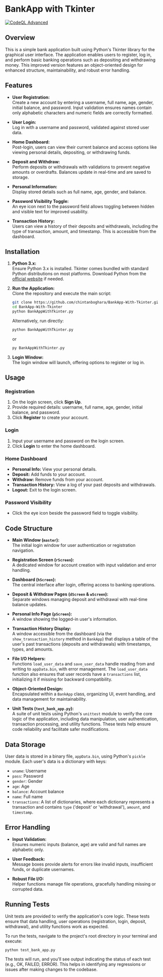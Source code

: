 # BankApp with Tkinter

[![CodeQL Advanced](https://github.com/chintanboghara/BankApp-With-Tkinter/actions/workflows/codeql.yml/badge.svg?branch=main)](https://github.com/chintanboghara/BankApp-With-Tkinter/actions/workflows/codeql.yml)

## Overview

This is a simple bank application built using Python's Tkinter library for the graphical user interface. The application enables users to register, log in, and perform basic banking operations such as depositing and withdrawing money. This improved version features an object-oriented design for enhanced structure, maintainability, and robust error handling.

## Features

- **User Registration:**  
  Create a new account by entering a username, full name, age, gender, initial balance, and password. Input validation ensures names contain only alphabetic characters and numeric fields are correctly formatted.

- **User Login:**  
  Log in with a username and password, validated against stored user data.

- **Home Dashboard:**  
  Post-login, users can view their current balance and access options like viewing personal details, depositing, or withdrawing funds.

- **Deposit and Withdraw:**  
  Perform deposits or withdrawals with validations to prevent negative amounts or overdrafts. Balances update in real-time and are saved to storage.

- **Personal Information:**  
  Display stored details such as full name, age, gender, and balance.

- **Password Visibility Toggle:**  
  An eye icon next to the password field allows toggling between hidden and visible text for improved usability.

- **Transaction History:**  
  Users can view a history of their deposits and withdrawals, including the type of transaction, amount, and timestamp. This is accessible from the dashboard.

## Installation

1. **Python 3.x:**  
   Ensure Python 3.x is installed. Tkinter comes bundled with standard Python distributions on most platforms. Download Python from the [official website](https://www.python.org/downloads/) if needed.

2. **Run the Application:**  
   Clone the repository and execute the main script:
   ```sh
   git clone https://github.com/chintanboghara/BankApp-With-Tkinter.git
   cd BankApp-With-Tkinter
   python BankAppWithTkinter.py
   ```
   Alternatively, run directly:
   ```sh
   python BankAppWithTkinter.py
   ```
   or
   ```sh
   py BankAppWithTkinter.py
   ```

3. **Login Window:**  
   The login window will launch, offering options to register or log in.

## Usage

### Registration
1. On the login screen, click **Sign Up**.
2. Provide required details: username, full name, age, gender, initial balance, and password.
3. Click **Register** to create your account.

### Login
1. Input your username and password on the login screen.
2. Click **Login** to enter the home dashboard.

### Home Dashboard
- **Personal Info:** View your personal details.
- **Deposit:** Add funds to your account.
- **Withdraw:** Remove funds from your account.
- **Transaction History:** View a log of your past deposits and withdrawals.
- **Logout:** Exit to the login screen.

### Password Visibility
- Click the eye icon beside the password field to toggle visibility.

## Code Structure

- **Main Window (`master`):**  
  The initial login window for user authentication or registration navigation.

- **Registration Screen (`rScreen`):**  
  A dedicated window for account creation with input validation and error handling.

- **Dashboard (`hScreen`):**  
  The central interface after login, offering access to banking operations.

- **Deposit & Withdraw Pages (`dScreen` & `wScreen`):**  
  Separate windows managing deposit and withdrawal with real-time balance updates.

- **Personal Info Page (`pScreen`):**  
  A window showing the logged-in user's information.

- **Transaction History Display:**  
  A window accessible from the dashboard (via the `show_transaction_history` method in `BankApp`) that displays a table of the user's past transactions (deposits and withdrawals) with timestamps, types, and amounts.

- **File I/O Helpers:**  
  Functions `load_user_data` and `save_user_data` handle reading from and writing to `appData.bin`, with error management. The `load_user_data` function also ensures that user records have a `transactions` list, initializing it if missing for backward compatibility.

- **Object-Oriented Design:**  
  Encapsulated within a `BankApp` class, organizing UI, event handling, and data management for maintainability.

- **Unit Tests (`test_bank_app.py`):**  
  A suite of unit tests using Python's `unittest` module to verify the core logic of the application, including data manipulation, user authentication, transaction processing, and utility functions. These tests help ensure code reliability and facilitate safer modifications.

## Data Storage

User data is stored in a binary file, `appData.bin`, using Python's `pickle` module. Each user's data is a dictionary with keys:
- `uname`: Username
- `pass`: Password
- `gender`: Gender
- `age`: Age
- `balance`: Account balance
- `name`: Full name
- `transactions`: A list of dictionaries, where each dictionary represents a transaction and contains `type` ('deposit' or 'withdrawal'), `amount`, and `timestamp`.

## Error Handling

- **Input Validation:**  
  Ensures numeric inputs (balance, age) are valid and full names are alphabetic only.

- **User Feedback:**  
  Message boxes provide alerts for errors like invalid inputs, insufficient funds, or duplicate usernames.

- **Robust File I/O:**  
  Helper functions manage file operations, gracefully handling missing or corrupted data.

## Running Tests

Unit tests are provided to verify the application's core logic. These tests ensure that data handling, user operations (registration, login, deposit, withdrawal), and utility functions work as expected.

To run the tests, navigate to the project's root directory in your terminal and execute:

```sh
python test_bank_app.py
```

The tests will run, and you'll see output indicating the status of each test (e.g., OK, FAILED, ERROR). This helps in identifying any regressions or issues after making changes to the codebase.
